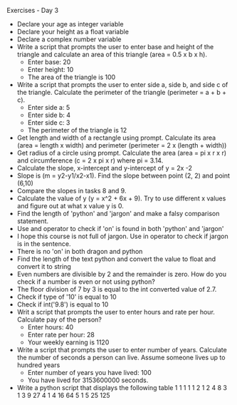 Exercises - Day 3

- Declare your age as integer variable
- Declare your height as a float variable
- Declare a complex number variable
- Write a script that prompts the user to enter base and height of the triangle and calculate an area of this triangle (area = 0.5 x b x h).
    - Enter base: 20
    - Enter height: 10
    - The area of the triangle is 100
- Write a script that prompts the user to enter side a, side b, and side c of the triangle. Calculate the perimeter of the triangle (perimeter = a + b + c).
    - Enter side a: 5
    - Enter side b: 4
    - Enter side c: 3
    - The perimeter of the triangle is 12
- Get length and width of a rectangle using prompt. Calculate its area (area = length x width) and perimeter (perimeter = 2 x (length + width))
- Get radius of a circle using prompt. Calculate the area (area = pi x r x r) and circumference (c = 2 x pi x r) where pi = 3.14.
- Calculate the slope, x-intercept and y-intercept of y = 2x -2
- Slope is (m = y2-y1/x2-x1). Find the slope between point (2, 2) and point (6,10)
- Compare the slopes in tasks 8 and 9.
- Calculate the value of y (y = x^2 + 6x + 9). Try to use different x values and figure out at what x value y is 0.
- Find the length of 'python' and 'jargon' and make a falsy comparison statement.
- Use and operator to check if 'on' is found in both 'python' and 'jargon'
- I hope this course is not full of jargon. Use in operator to check if jargon is in the sentence.
- There is no 'on' in both dragon and python
- Find the length of the text python and convert the value to float and convert it to string
- Even numbers are divisible by 2 and the remainder is zero. How do you check if a number is even or not using python?
- The floor division of 7 by 3 is equal to the int converted value of 2.7.
- Check if type of '10' is equal to 10
- Check if int('9.8') is equal to 10
- Writ a script that prompts the user to enter hours and rate per hour. Calculate pay of the person?
    - Enter hours: 40
    - Enter rate per hour: 28
    - Your weekly earning is 1120
- Write a script that prompts the user to enter number of years. Calculate the number of seconds a person can live. Assume someone lives up to hundred years
    - Enter number of years you have lived: 100
    - You have lived for 3153600000 seconds.
- Write a python script that displays the following table
    1 1 1 1 1
    2 1 2 4 8
    3 1 3 9 27
    4 1 4 16 64
    5 1 5 25 125
